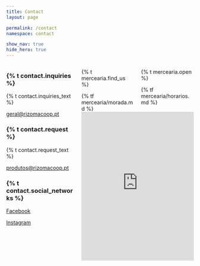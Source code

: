 ```yaml
---
title: Contact
layout: page

permalink: /contact
namespace: contact

show_nav: true
hide_hero: true
---
```


<div class="container is-max-desktop">
  <div class="columns">
    <div class="column">
      <div>
        <h3>{% t contact.inquiries %}</h3>
        <p>{% t contact.inquiries_text %}</p>
        <p><a href="mailto:geral@rizomacoop.pt">geral@rizomacoop.pt</a></p>        
      </div>
      <div class="mt-6">
        <h3>{% t contact.request %}</h3>
        <p>{% t contact.request_text %}</p>
        <p><a href="mailto:produtos@rizomacoop.pt">produtos@rizomacoop.pt</a></p>              
      </div>
      <div class="mt-6">
        <h3>{% t contact.social_networks %}</h3>
          <p class="display-inline mr-6"><a href="https://www.facebook.com/rizomacoop.pt" class="is-inline-block"><i class="fab fa-facebook fa-lg mr-2" style="vertical-align: middle;"></i> Facebook </a></p>
          <p class="display-inline"><a href="https://www.instagram.com/rizomacoop.pt/" class="is-inline-block"><i class="fab fa-instagram fa-lg mr-2" style="vertical-align: middle;"></i> Instagram </a></p>
      </div>
    </div>
    <div class="column">
      <div class="columns">
        <div class="column">
          <p class="has-text-weight-bold">{% t mercearia.find_us %}</p>
          {% tf mercearia/morada.md %}
        </div>
        <div class="column">
          <p class="has-text-weight-bold">{% t mercearia.open %}</p>
          {% tf mercearia/horarios.md %}
        </div>
      </div>
      <iframe width="100%" height="400" style="border:0; margin: auto;" loading="lazy" allowfullscreen src="https://www.google.com/maps/embed?pb=!1m14!1m8!1m3!1d6225.147605044943!2d-9.137396!3d38.727593!3m2!1i1024!2i768!4f13.1!3m3!1m2!1s0x0%3A0xa93be3a590b34247!2sRizoma%20Cooperativa%20Integral!5e0!3m2!1sen!2sca!4v1651676159883!5m2!1sen!2sca"></iframe>
    </div>
  </div>
</div>
